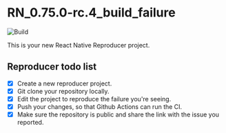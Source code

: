# RN_0.75.0-rc.4_build_failure

![Build](https://github.com/lmahoudeau/RN_0.75.0-rc.4_build_failure/workflows/Pre%20Merge%20Checks/badge.svg)

This is your new React Native Reproducer project.

## Reproducer todo list

- [x] Create a new reproducer project.
- [x] Git clone your repository locally.
- [x] Edit the project to reproduce the failure you're seeing.
- [x] Push your changes, so that Github Actions can run the CI.
- [x] Make sure the repository is public and share the link with the issue you reported.
